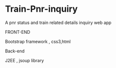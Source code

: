 Train-Pnr-inquiry
=================

A pnr status and train related details inquiry web app


FRONT-END

Bootstrap framework , css3,html


Back-end

J2EE , jsoup library




